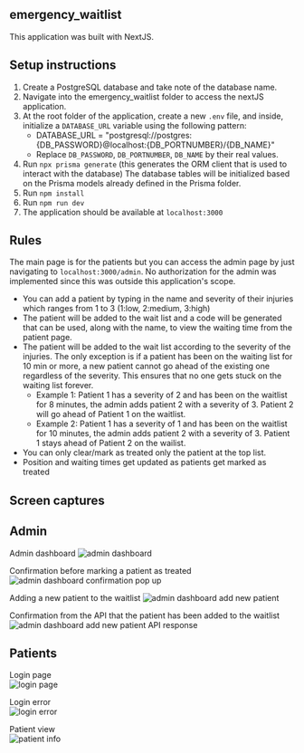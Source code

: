 ## emergency_waitlist

This application was built with NextJS.

## Setup instructions
1. Create a PostgreSQL database and take note of the database name.
2. Navigate into the emergency_waitlist folder to access the nextJS application.
3. At the root folder of the application, create a new `.env` file, and inside, initialize a `DATABASE_URL` variable using the following pattern:
    * DATABASE_URL = "postgresql://postgres:{DB_PASSWORD}@localhost:{DB_PORTNUMBER}/{DB_NAME}"
    * Replace `DB_PASSWORD`, `DB_PORTNUMBER`, `DB_NAME` by their real values.
4. Run `npx prisma generate` (this generates the ORM client that is used to interact with the database)
    The database tables will be initialized based on the Prisma models already defined in the Prisma folder.
5. Run `npm install`
6. Run `npm run dev`
7. The application should be available at `localhost:3000`



 ## Rules

 The main page is for the patients but you can access the admin page by just navigating to `localhost:3000/admin`. No authorization for the admin was implemented since this was outside this application's scope.

- You can add a patient by typing in the name and severity of their injuries which ranges from 1 to 3 (1:low, 2:medium, 3:high)
- The patient will be added to the wait list and a code will be generated that can be used, along with the name, to view the waiting time from the patient page.
- The patient will be added to the wait list according to the severity of the injuries. The only exception is if a patient has been on the waiting list for 10 min or more, a new patient cannot go ahead of the existing one regardless of the severity. This ensures that no one gets stuck on the waiting list forever.
     * Example 1: Patient 1 has a severity of 2 and has been on the waitlist for 8 minutes, the admin adds patient 2 with a severity of 3. Patient 2 will go ahead of Patient 1 on the waitlist.
     * Example 2: Patient 1 has a severity of 1 and has been on the waitlist for 10 minutes, the admin adds patient 2 with a severity of 3. Patient 1 stays ahead of Patient 2 on the wailist.
- You can only clear/mark as treated only the patient at the top list.
- Position and waiting times get updated as patients get marked as treated

## Screen captures

## Admin
Admin dashboard
![admin dashboard](https://github.com/Audry300/emergency_waitlist/assets/71721639/558a5dc0-c5e6-4b83-945a-539ff08ad8b7)

Confirmation before marking a patient as treated
![admin dashboard confirmation pop up](https://github.com/Audry300/emergency_waitlist/assets/71721639/75613647-1ba2-49e0-9bd8-80df0596797d)

Adding a new patient to the waitlist
![admin dashboard add new patient](https://github.com/Audry300/emergency_waitlist/assets/71721639/7efc2b3d-efab-4103-89a3-6b334e3875b6)

Confirmation from the API that the patient has been added to the waitlist
![admin dashboard add new patient API response](https://github.com/Audry300/emergency_waitlist/assets/71721639/ba63f8d2-f357-42ce-893e-ea5e2be22790)


## Patients
Login page <br>
![login page](https://github.com/Audry300/emergency_waitlist/assets/71721639/4ea054d4-cb13-4b34-8200-d0716279322f)

Login error <br>
![login error](https://github.com/Audry300/emergency_waitlist/assets/71721639/493c5110-74d7-4140-8a2e-9e7e0628e324)

Patient view <br>
![patient info](https://github.com/Audry300/emergency_waitlist/assets/71721639/dac2ed98-d58f-46d1-9f8c-e8961fd246bd)




 
